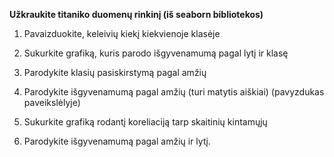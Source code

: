 **Užkraukite titaniko duomenų rinkinį (iš seaborn bibliotekos)**

1. Pavaizduokite, keleivių kiekį kiekvienoje klasėje
2. Sukurkite grafiką, kuris parodo išgyvenamumą pagal lytį ir klasę
3. Parodykite klasių pasiskirstymą pagal amžių

4. Parodykite išgyvenamumą pagal amžių (turi matytis aiškiai) (pavyzdukas paveikslėlyje)

5. Sukurkite grafiką rodantį koreliaciją tarp skaitinių kintamųjų
6. Parodykite išgyvenamumą pagal amžių ir lytį.
